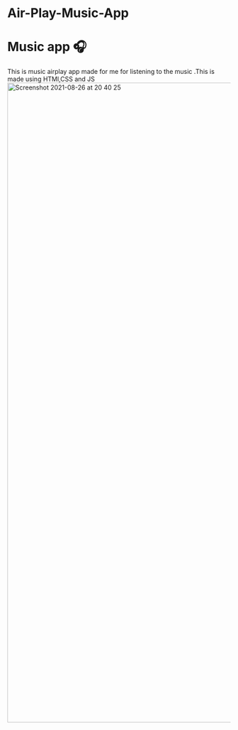 # Air-Play-Music-App
<h1>Music app 🎧</h1
 <h4> This is music airplay app made for me for listening to the music .This is made using HTMl,CSS and JS</h4>

<img width="1440" alt="Screenshot 2021-08-26 at 20 40 25" src="https://user-images.githubusercontent.com/81574700/130988676-d4835611-955c-48b4-91c7-b322787d89f0.png">
